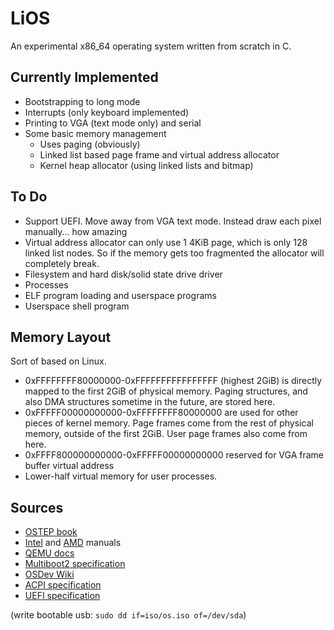 # LiOS

An experimental x86_64 operating system written from scratch in C.

## Currently Implemented

 * Bootstrapping to long mode
 * Interrupts (only keyboard implemented)
 * Printing to VGA (text mode only) and serial
 * Some basic memory management
   * Uses paging (obviously)
   * Linked list based page frame and virtual address allocator
   * Kernel heap allocator (using linked lists and bitmap)

## To Do

 * Support UEFI. Move away from VGA text mode. Instead draw each pixel manually... how amazing
 * Virtual address allocator can only use 1 4KiB page, which is only 128 linked list nodes. So if the memory gets too fragmented the allocator will completely break.
 * Filesystem and hard disk/solid state drive driver
 * Processes
 * ELF program loading and userspace programs
 * Userspace shell program

## Memory Layout

Sort of based on Linux.
 * 0xFFFFFFFF80000000-0xFFFFFFFFFFFFFFFF (highest 2GiB) is directly mapped to the first 2GiB of physical memory. Paging structures, and also DMA structures sometime in the future, are stored here.
 * 0xFFFFF00000000000-0xFFFFFFFF80000000 are used for other pieces of kernel memory. Page frames come from the rest of physical memory, outside of the first 2GiB. User page frames also come from here.
 * 0xFFFF800000000000-0xFFFFF00000000000 reserved for VGA frame buffer virtual address
 * Lower-half virtual memory for user processes.

## Sources

 * [OSTEP book](https://pages.cs.wisc.edu/~remzi/OSTEP/)
 * [Intel](https://www.intel.com/content/www/us/en/developer/articles/technical/intel-sdm.html) and [AMD](https://www.amd.com/content/dam/amd/en/documents/processor-tech-docs/programmer-references/40332.pdf) manuals
 * [QEMU docs](https://www.qemu.org/docs/master/index.html)
 * [Multiboot2 specification](https://www.gnu.org/software/grub/manual/multiboot2/multiboot.html)
 * [OSDev Wiki](https://wiki.osdev.org)
 * [ACPI specification](https://uefi.org/htmlspecs/ACPI_Spec_6_4_html/index.html)
 * [UEFI specification](https://uefi.org/specs/UEFI/2.10_A/index.html)

(write bootable usb: `sudo dd if=iso/os.iso of=/dev/sda`)
